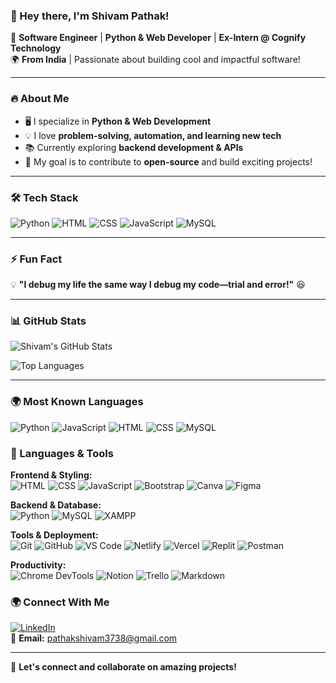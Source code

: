 ### 👋 Hey there, I'm Shivam Pathak!  

🚀 **Software Engineer** | **Python & Web Developer** | **Ex-Intern @ Cognify Technology**  
🌍 **From India** | Passionate about building cool and impactful software!  

---

### 🔥 About Me
- 🖥️ I specialize in **Python & Web Development**
- 💡 I love **problem-solving, automation, and learning new tech**
- 📚 Currently exploring **backend development & APIs**
- 🎯 My goal is to contribute to **open-source** and build exciting projects!

---

### 🛠️ Tech Stack
![Python](https://img.shields.io/badge/-Python-3776AB?style=flat&logo=python&logoColor=white)
![HTML](https://img.shields.io/badge/-HTML-E34F26?style=flat&logo=html5&logoColor=white)
![CSS](https://img.shields.io/badge/-CSS-1572B6?style=flat&logo=css3)
![JavaScript](https://img.shields.io/badge/-JavaScript-F7DF1E?style=flat&logo=javascript&logoColor=black)
![MySQL](https://img.shields.io/badge/-MySQL-4479A1?style=flat&logo=mysql&logoColor=white)

---

### ⚡ Fun Fact
💡 **"I debug my life the same way I debug my code—trial and error!"** 😆

---

### 📊 GitHub Stats
![Shivam's GitHub Stats](https://github-readme-stats.vercel.app/api?username=shivampathak2812&show_icons=true&theme=radical)

![Top Languages](https://github-readme-stats.vercel.app/api/top-langs/?username=shivampathak2812&layout=compact&theme=radical)

---


### 🌍 Most Known Languages
![Python](https://img.shields.io/badge/-Python-3776AB?style=flat&logo=python&logoColor=white)
![JavaScript](https://img.shields.io/badge/-JavaScript-F7DF1E?style=flat&logo=javascript&logoColor=black)
![HTML](https://img.shields.io/badge/-HTML-E34F26?style=flat&logo=html5&logoColor=white)
![CSS](https://img.shields.io/badge/-CSS-1572B6?style=flat&logo=css3)
![MySQL](https://img.shields.io/badge/-MySQL-4479A1?style=flat&logo=mysql&logoColor=white)

### 🧰 Languages & Tools
**Frontend & Styling:**  
![HTML](https://img.shields.io/badge/-HTML-E34F26?style=flat&logo=html5&logoColor=white)
![CSS](https://img.shields.io/badge/-CSS-1572B6?style=flat&logo=css3)
![JavaScript](https://img.shields.io/badge/-JavaScript-F7DF1E?style=flat&logo=javascript&logoColor=black)
![Bootstrap](https://img.shields.io/badge/Bootstrap-563D7C?style=flat&logo=bootstrap&logoColor=white)
![Canva](https://img.shields.io/badge/Canva-00C4CC?style=flat&logo=canva&logoColor=white)
![Figma](https://img.shields.io/badge/Figma-F24E1E?style=flat&logo=figma&logoColor=white)

**Backend & Database:**  
![Python](https://img.shields.io/badge/-Python-3776AB?style=flat&logo=python&logoColor=white)
![MySQL](https://img.shields.io/badge/-MySQL-4479A1?style=flat&logo=mysql&logoColor=white)
![XAMPP](https://img.shields.io/badge/XAMPP-FB7A24?style=flat&logo=xampp&logoColor=white)

**Tools & Deployment:**  
![Git](https://img.shields.io/badge/Git-F05032?style=flat&logo=git&logoColor=white)
![GitHub](https://img.shields.io/badge/GitHub-181717?style=flat&logo=github&logoColor=white)
![VS Code](https://img.shields.io/badge/VS%20Code-007ACC?style=flat&logo=visual-studio-code&logoColor=white)
![Netlify](https://img.shields.io/badge/Netlify-00C7B7?style=flat&logo=netlify&logoColor=white)
![Vercel](https://img.shields.io/badge/Vercel-000000?style=flat&logo=vercel&logoColor=white)
![Replit](https://img.shields.io/badge/Replit-F26207?style=flat&logo=replit&logoColor=white)
![Postman](https://img.shields.io/badge/Postman-FF6C37?style=flat&logo=postman&logoColor=white)

**Productivity:**  
![Chrome DevTools](https://img.shields.io/badge/Chrome%20DevTools-4285F4?style=flat&logo=google-chrome&logoColor=white)
![Notion](https://img.shields.io/badge/Notion-000000?style=flat&logo=notion&logoColor=white)
![Trello](https://img.shields.io/badge/Trello-0052CC?style=flat&logo=trello&logoColor=white)
![Markdown](https://img.shields.io/badge/Markdown-000000?style=flat&logo=markdown&logoColor=white)



### 🌍 Connect With Me
[![LinkedIn](https://img.shields.io/badge/LinkedIn-0A66C2?style=for-the-badge&logo=linkedin&logoColor=white)](https://www.linkedin.com/in/shivam-pathak-9a76ba246)  
📧 **Email:** pathakshivam3738@gmail.com

---

🚀 **Let's connect and collaborate on amazing projects!**
